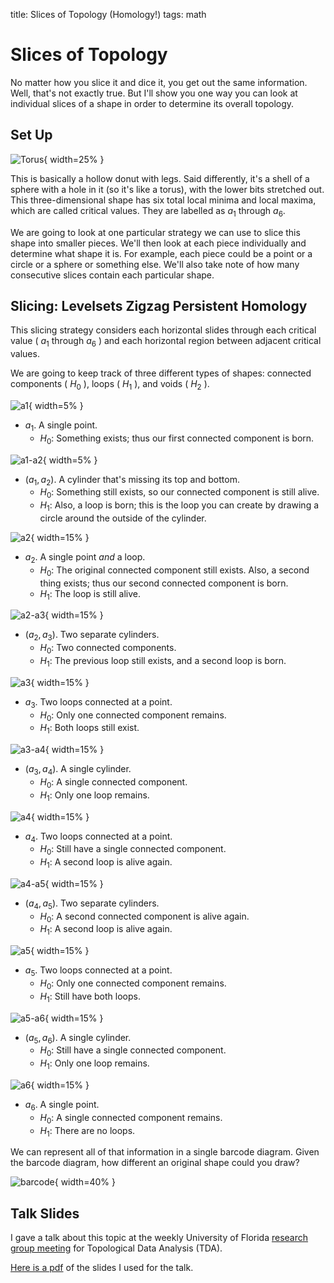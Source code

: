 title: Slices of Topology (Homology!)
tags: math

# Slices of Topology

No matter how you slice it and dice it, you get out the same information. Well, that's not exactly true. But I'll show you one way you can look at individual slices of a shape in order to determine its overall topology.

## Set Up

![Torus](/images/pyramid/torus.jpg "torus"){ width=25% }

This is basically a hollow donut with legs. Said differently, it's a shell of a sphere with a hole in it (so it's like a torus), with the lower bits stretched out. This three-dimensional shape has six total local minima and local maxima, which are called critical values. They are labelled as $a_1$ through $a_6$.

We are going to look at one particular strategy we can use to slice this shape into smaller pieces. We'll then look at each piece individually and determine what shape it is. For example, each piece could be a point or a circle or a sphere or something else. We'll also take note of how many consecutive slices contain each particular shape.

## Slicing: Levelsets Zigzag Persistent Homology

This slicing strategy considers each horizontal slides through each critical value ( $a_1$ through $a_6$ ) and each horizontal region between adjacent critical values. 

We are going to keep track of three different types of shapes: connected components ( $H_0$ ), loops ( $H_1$ ), and voids ( $H_2$ ). 

![a1](/images/pyramid/a1.jpg "a1"){ width=5% }

- $a_1$. A single point.
  - $H_0$: Something exists; thus our first connected component is born.

![a1-a2](/images/pyramid/a1-a2.jpg "a1-a2"){ width=5% }

- $(a_1, a_2)$. A cylinder that's missing its top and bottom.
  - $H_0$: Something still exists, so our connected component is still alive.
  - $H_1$: Also, a loop is born; this is the loop you can create by drawing a circle around the outside of the cylinder.

![a2](/images/pyramid/a2.jpg "a2"){ width=15% }

- $a_2$. A single point _and_ a loop.
  - $H_0$: The original connected component still exists. Also, a second thing exists; thus our second connected component is born.
  - $H_1$: The loop is still alive.

![a2-a3](/images/pyramid/a2-a3.jpg "a2-a3"){ width=15% }

- $(a_2, a_3)$. Two separate cylinders.
  - $H_0$: Two connected components.
  - $H_1$: The previous loop still exists, and a second loop is born.

![a3](/images/pyramid/a3.jpg "a3"){ width=15% }

- $a_3$. Two loops connected at a point.
  - $H_0$: Only one connected component remains.
  - $H_1$: Both loops still exist.

![a3-a4](/images/pyramid/a3-a4.jpg "a3-a4"){ width=15% }

- $(a_3, a_4)$. A single cylinder.
  - $H_0$: A single connected component.
  - $H_1$: Only one loop remains.

![a4](/images/pyramid/a4.jpg "a4"){ width=15% }

- $a_4$. Two loops connected at a point.
  - $H_0$: Still have a single connected component.
  - $H_1$: A second loop is alive again.

![a4-a5](/images/pyramid/a4-a5.jpg "a4-a5"){ width=15% }

- $(a_4, a_5)$. Two separate cylinders.
  - $H_0$: A second connected component is alive again.
  - $H_1$: A second loop is alive again.

![a5](/images/pyramid/a5.jpg "a5"){ width=15% }

- $a_5$. Two loops connected at a point.
  - $H_0$: Only one connected component remains.
  - $H_1$: Still have both loops.

![a5-a6](/images/pyramid/a5-a6.jpg "a5-a6"){ width=15% }

- $(a_5, a_6)$. A single cylinder.
  - $H_0$: Still have a single connected component.
  - $H_1$: Only one loop remains.

![a6](/images/pyramid/a6.jpg "a6"){ width=15% }

- $a_6$. A single point.
  - $H_0$: A single connected component remains.
  - $H_1$: There are no loops.

We can represent all of that information in a single barcode diagram. Given the barcode diagram, how different an original shape could you draw?

![barcode](/images/pyramid/barcode.jpg "barcode"){ width=40% }

## Talk Slides

I gave a talk about this topic at the weekly University of Florida [research group meeting](https://people.clas.ufl.edu/peterbubenik/intro-to-tda/) for Topological Data Analysis (TDA).

[Here is a pdf](/images/Mayer-Vietoris_Pyramid.pdf "slides") of the slides I used for the talk.

